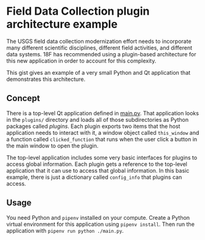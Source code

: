 # Field Data Collection plugin architecture example

The USGS field data collection modernization effort needs to incorporate many
different scientific disciplines, different field activities, and different
data systems.  18F has recommended using a plugin-based architecture for this
new application in order to account for this complexity.

This gist gives an example of a very small Python and Qt application that
demonstrates this architecture.

## Concept

There is a top-level Qt application defined in [main.py](main.py). That
application looks in the `plugins/` directory and loads all of those
subdirectories as Python packages called _plugins_. Each plugin exports two
items that the host application needs to interact with it, a window object
called `this_window` and a function called `clicked_function` that runs when
the user click a button in the main window to open the plugin.

The top-level application includes some very basic interfaces for plugins to
access global information. Each plugin gets a reference to the top-level
application that it can use to access that global information. In this basic
example, there is just a dictionary called `config_info` that plugins can
access.

## Usage

You need Python and `pipenv` installed on your compute. Create a Python
virtual environment for this application using `pipenv install`. Then run the
application with `pipenv run python ./main.py`.

